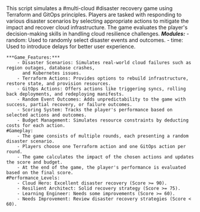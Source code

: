##
This script simulates a #multi-cloud #disaster recovery game using Terraform and GitOps principles. 
Players are tasked with responding to various disaster scenarios by selecting appropriate actions 
to mitigate the impact and recover cloud infrastructure. The game evaluates the player's 
decision-making skills in handling cloud resilience challenges.
***Modules:***
    - random: Used to randomly select disaster events and outcomes.
    - time: Used to introduce delays for better user experience.
```
***Game_Features:***
    - Disaster Scenarios: Simulates real-world cloud failures such as region outages, database crashes, 
      and Kubernetes issues.
    - Terraform Actions: Provides options to rebuild infrastructure, restore state, and provision resources.
    - GitOps Actions: Offers actions like triggering syncs, rolling back deployments, and redeploying manifests.
    - Random Event Outcomes: Adds unpredictability to the game with success, partial recovery, or failure outcomes.
    - Scoring System: Tracks the player's performance based on selected actions and outcomes.
    - Budget Management: Simulates resource constraints by deducting costs for each action.
#Gameplay:
    - The game consists of multiple rounds, each presenting a random disaster scenario.
    - Players choose one Terraform action and one GitOps action per round.
    - The game calculates the impact of the chosen actions and updates the score and budget.
    - At the end of the game, the player's performance is evaluated based on the final score.
#Performance_Levels:
    - Cloud Hero: Excellent disaster recovery (Score >= 90).
    - Resilient Architect: Solid recovery strategy (Score >= 75).
    - Learning Engineer: Needs some improvements (Score >= 60).
    - Needs Improvement: Review disaster recovery strategies (Score < 60).

```
